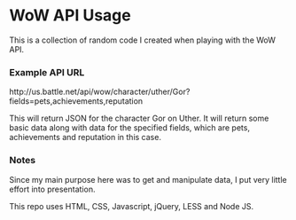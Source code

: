 <h1>WoW API Usage</h1>

This is a collection of random code I created when playing with the WoW API.

<h3>Example API URL</h3>
http://us.battle.net/api/wow/character/uther/Gor?fields=pets,achievements,reputation

This will return JSON for the character Gor on Uther. It will return some basic data along with data for the specified fields, which are pets, achievements and reputation in this case.

<h3>Notes</h3>

Since my main purpose here was to get and manipulate data, I put very little effort into presentation.

This repo uses HTML, CSS, Javascript, jQuery, LESS and Node JS.
